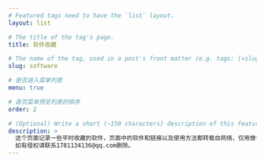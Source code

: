 ```yaml
---
# Featured tags need to have the `list` layout.
layout: list

# The title of the tag's page.
title: 软件收藏

# The name of the tag, used in a post's front matter (e.g. tags: [<slug>]).
slug: software

# 是否进入菜单列表
menu: true

# 首页菜单预览列表的排序
order: 2

# (Optional) Write a short (~150 characters) description of this featured tag.
description: >
  这个页面记录一些平时收藏的软件，页面中的软件和链接以及使用方法都转载自网络，仅用做个人便捷，没有侵权意图，不负责任，
  如有侵权请联系1781134136@qq.com删除。
---
```

